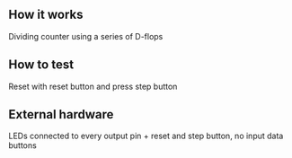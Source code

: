 <!---

This file is used to generate your project datasheet. Please fill in the information below and delete any unused
sections.

You can also include images in this folder and reference them in the markdown. Each image must be less than
512 kb in size, and the combined size of all images must be less than 1 MB.
-->

## How it works

Dividing counter using a series of D-flops

## How to test

Reset with reset button and press step button

## External hardware

LEDs connected to every output pin + reset and step button, no input data buttons
